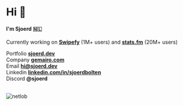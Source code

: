 <h1 align="left">Hi 👋</h1>
<h4 align="left">I'm Sjoerd 🇳🇱</h4>

Currently working on **[Swipefy](https://swipefy.app)** (1M+ users) and **[stats.fm](https://stats.fm)** (20M+ users)


Portfolio **[sjoerd.dev](https://sjoerd.dev/)**<br>
Company **[gemairo.com](https://gemairo.com/)**<br>
Email **[hi@sjoerd.dev](mailto:hi@sjoerd.dev)**<br>
Linkedin **[linkedin.com/in/sjoerdbolten](https://linkedin.com/in/sjoerdbolten)**<br>
Discord **@sjoerd**<br>
<br>
<p align="left"> <img src="https://komarev.com/ghpvc/?username=netlob" alt="netlob" /> </p>
